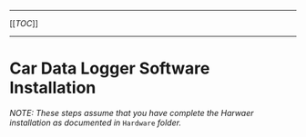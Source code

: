 ----

[[_TOC_]]

----

# Car Data Logger Software Installation

*NOTE: These steps assume that you have complete the Harwaer installation as documented in* `Hardware` *folder.*

